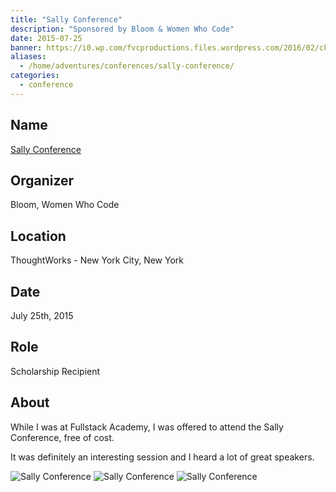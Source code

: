 ```yaml
---
title: "Sally Conference"
description: "Sponsored by Bloom & Women Who Code"
date: 2015-07-25
banner: https://i0.wp.com/fvcproductions.files.wordpress.com/2016/02/ckydracwgaeajgp.jpg
aliases:
  - /home/adventures/conferences/sally-conference/
categories:
  - conference
---
```


## Name

[Sally Conference](//www.thesallyconference.com/ "Sally Conference")

## Organizer

Bloom, Women Who Code

## Location

ThoughtWorks - New York City, New York

## Date

July 25th, 2015

## Role

Scholarship Recipient

## About

While I was at Fullstack Academy, I was offered to attend the Sally Conference, free of cost.

It was definitely an interesting session and I heard a lot of great speakers.

![Sally Conference](https://i1.wp.com/fvcproductions.files.wordpress.com/2015/11/img_0001.jpg)
![Sally Conference](https://i1.wp.com/fvcproductions.files.wordpress.com/2015/11/img_0002.jpg)
![Sally Conference](https://i0.wp.com/fvcproductions.files.wordpress.com/2016/02/ckydracwgaeajgp.jpg)
